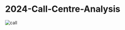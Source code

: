 # 2024-Call-Centre-Analysis

![call](https://github.com/user-attachments/assets/926a3f5d-db19-4ea3-a71e-d3280e5548b9)
